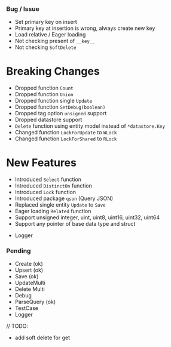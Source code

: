 ### Bug / Issue

* Set primary key on insert
* Primary key at insertion is wrong, always create new key
* Load relative / Eager loading
* Not checking present of `__key__`
* Not checking `SoftDelete`

# Breaking Changes

* Dropped function `Count`
* Dropped function `Union`
* Dropped function single `Update`
* Dropped function `SetDebug(boolean)`
* Dropped tag option `unsigned` support
* Dropped datastore support
* `Delete` function using entity model instead of `*datastore.Key`
* Changed function `LockForUpdate` to `WLock`
* Changed function `LockForShared` to `RLock`

# New Features

* Introduced `Select` function
* Introduced `DistinctOn` function
* Introduced `Lock` function
* Introduced package `qson` (Query JSON)
* Replaced single entity `Update` to `Save`
* Eager loading `Related` function
* Support unsigned integer, uint, uint8, uint16, uint32, uint64
* Support any pointer of base data type and struct

- Logger

### Pending

* Create (ok)
* Upsert (ok)
* Save (ok)
* UpdateMulti
* Delete Multi
* Debug
* ParseQuery (ok)
* TestCase
* Logger

// TODO:

* add soft delete for get
